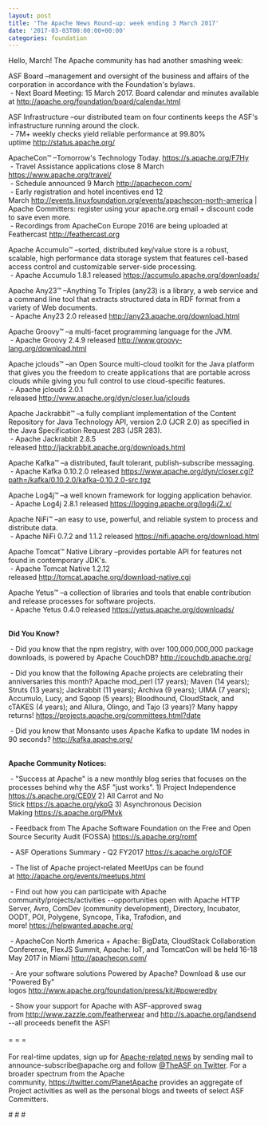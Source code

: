```yaml
---
layout: post
title: 'The Apache News Round-up: week ending 3 March 2017'
date: '2017-03-03T00:00:00+00:00'
categories: foundation
---
```

<p>Hello, March! The Apache community has had another smashing week:</p> 
  <div> 
    <p>ASF Board –management and oversight of the business and affairs of the corporation in accordance with the Foundation's bylaws.<br />&nbsp;- Next Board Meeting: 15 March 2017. Board calendar and minutes available at&nbsp;<a href="http://apache.org/foundation/board/calendar.html">http://apache.org/foundation/board/calendar.html</a></p> 
    <p> </p> 
    <p>ASF Infrastructure –our distributed team on four continents keeps the ASF's infrastructure running around the clock.<br />&nbsp;- 7M+ weekly checks yield reliable performance at 99.80% uptime&nbsp;<a href="http://status.apache.org/">http://status.apache.org/</a></p> 
  </div> 
  <div> 
    <p><a href="http://status.apache.org/"></a>ApacheCon™ –Tomorrow's Technology Today.&nbsp;<a href="https://s.apache.org/F7Hy">https://s.apache.org/F7Hy</a><br />&nbsp;- Travel Assistance applications close 8 March <a href="https://www.apache.org/travel/">https://www.apache.org/travel/</a><br />&nbsp;- Schedule announced 9 March&nbsp;<a href="http://apachecon.com/">http://apachecon.com/</a><br />&nbsp;- Early registration and hotel incentives end 12 March&nbsp;<a href="http://events.linuxfoundation.org/events/apachecon-north-america">http://events.linuxfoundation.org/events/apachecon-north-america</a>&nbsp;| Apache Committers: register using your apache.org email + discount code to save even more.<br />&nbsp;- Recordings from ApacheCon Europe 2016 are being uploaded at Feathercast&nbsp;<a href="http://feathercast.org/">http://feathercast.org</a></p> 
    <p>Apache Accumulo™ –sorted, distributed key/value store is a robust, scalable, high performance data storage system that features cell-based access control and customizable server-side processing.<br />&nbsp;- Apache Accumulo 1.8.1 released&nbsp;<a href="https://accumulo.apache.org/downloads/">https://accumulo.apache.org/downloads/</a></p> 
    <p>Apache Any23™ –Anything To Triples (any23) is a library, a web service and a command line tool that extracts structured data in RDF format from a variety of Web documents.<br />&nbsp;- Apache Any23 2.0 released&nbsp;<a href="http://any23.apache.org/download.html">http://any23.apache.org/download.html</a></p> 
    <p>Apache Groovy™ –a multi-facet programming language for the JVM.<br />&nbsp;- Apache Groovy 2.4.9 released&nbsp;<a href="http://www.groovy-lang.org/download.html">http://www.groovy-lang.org/download.html</a></p> 
    <p>Apache jclouds™ –an Open Source multi-cloud toolkit for the Java platform that gives you the freedom to create applications that are portable across clouds while giving you full control to use cloud-specific features.<br />&nbsp;- Apache jclouds 2.0.1 released&nbsp;<a href="http://www.apache.org/dyn/closer.lua/jclouds">http://www.apache.org/dyn/closer.lua/jclouds</a></p> 
    <p>Apache Jackrabbit™ –a fully compliant implementation of the Content Repository for Java Technology API, version 2.0 (JCR 2.0) as specified in the Java Specification Request 283 (JSR 283).<br />&nbsp;- Apache Jackrabbit 2.8.5 released&nbsp;<a href="http://jackrabbit.apache.org/downloads.html">http://jackrabbit.apache.org/downloads.html</a></p> 
    <p>Apache Kafka™ –a distributed, fault tolerant, publish-subscribe messaging.<br />&nbsp;- Apache Kafka 0.10.2.0 released&nbsp;<a href="https://www.apache.org/dyn/closer.cgi?path=/kafka/0.10.2.0/kafka-0.10.2.0-src.tgz">https://www.apache.org/dyn/closer.cgi?path=/kafka/0.10.2.0/kafka-0.10.2.0-src.tgz</a></p> 
    <p>Apache Log4j™ –a well known framework for logging application behavior.<br />&nbsp;- Apache Log4j 2.8.1 released&nbsp;<a href="https://logging.apache.org/log4j/2.x/">https://logging.apache.org/log4j/2.x/</a></p> 
    <p>Apache NiFi™ –an easy to use, powerful, and reliable system to process and distribute data.<br />&nbsp;- Apache NiFi 0.7.2 and 1.1.2 released&nbsp;<a href="https://nifi.apache.org/download.html">https://nifi.apache.org/download.html</a></p> 
    <p>Apache Tomcat™ Native Library –provides portable API for features not found in contemporary JDK's.<br />&nbsp;- Apache Tomcat Native 1.2.12 released&nbsp;<a href="http://tomcat.apache.org/download-native.cgi">http://tomcat.apache.org/download-native.cgi</a></p> 
    <p>Apache Yetus™ –a collection of libraries and tools that enable contribution and release processes for software projects.<br />&nbsp;- Apache Yetus 0.4.0 released <a href="https://yetus.apache.org/downloads/">https://yetus.apache.org/downloads/</a><br /><br /></p> 
    <p><strong>Did You Know?</strong></p> 
    <p><a href="http://qpid.apache.org/download.html"></a></p>&nbsp;- Did you know that the npm registry, with over 100,000,000,000 package downloads, is powered by Apache CouchDB?&nbsp;<a href="http://couchdb.apache.org/">http://couchdb.apache.org/</a><br /> 
    <p>&nbsp;- Did you know that the following Apache projects are celebrating their anniversaries this month?&nbsp;Apache mod_perl (17 years); Maven (14 years); Struts (13 years); Jackrabbit (11 years); Archiva (9 years); UIMA (7 years); Accumulo, Lucy, and Sqoop (5 years); Bloodhound, CloudStack, and cTAKES (4 years); and Allura, Olingo, and Tajo (3 years)? Many happy returns!&nbsp;<a href="https://projects.apache.org/committees.html?date">https://projects.apache.org/committees.html?date</a></p> 
    <p>&nbsp;- Did you know that Monsanto uses Apache Kafka to update 1M nodes in 90 seconds?&nbsp;<a href="http://kafka.apache.org/">http://kafka.apache.org/</a></p> 
    <p><strong><br />Apache Community Notices:</strong></p> 
  </div> 
  <div> 
    <p>&nbsp;- &quot;Success at Apache&quot; is a new monthly blog series that focuses on the processes behind why the ASF &quot;just works&quot;. 1) Project Independence <a href="https://s.apache.org/CE0V">https://s.apache.org/CE0V</a>&nbsp;2) All Carrot and No Stick&nbsp;<a href="https://s.apache.org/ykoG">https://s.apache.org/ykoG</a>&nbsp;3)&nbsp;Asynchronous Decision Making&nbsp;<a href="https://s.apache.org/PMvk">https://s.apache.org/PMvk</a></p> 
    <p>&nbsp;- Feedback from The Apache Software Foundation on the Free and Open Source Security Audit (FOSSA) <a href="https://s.apache.org/romf">https://s.apache.org/romf</a></p> 
    <p>&nbsp;- ASF Operations Summary - Q2 FY2017 <a href="https://s.apache.org/oTOF">https://s.apache.org/oTOF</a></p> 
    <div> 
      <p>&nbsp;- The list of Apache project-related MeetUps can be found at&nbsp;<a href="http://apache.org/events/meetups.html">http://apache.org/events/meetups.html</a></p> 
      <p>&nbsp;- Find out how you can participate with Apache community/projects/activities --opportunities open with&nbsp;Apache HTTP Server,&nbsp;Avro, ComDev (community development), Directory, Incubator, OODT, POI, Polygene, Syncope, Tika, Trafodion, and more!&nbsp;<a href="https://helpwanted.apache.org/">https://helpwanted.apache.org/</a></p> 
    </div> 
    <p>&nbsp;- ApacheCon North America + Apache: BigData, CloudStack Collaboration Conferenxe, FlexJS Summit, Apache: IoT, and TomcatCon will be held 16-18 May 2017 in Miami <a href="http://apachecon.com/">http://apachecon.com/</a></p> 
    <p>&nbsp;- Are your software solutions Powered by Apache? Download &amp; use our &quot;Powered By&quot; logos&nbsp;<a href="http://www.apache.org/foundation/press/kit/#poweredby">http://www.apache.org/foundation/press/kit/#poweredby</a></p> 
    <div>&nbsp;- Show your support for Apache with ASF-approved swag from&nbsp;<a href="http://www.zazzle.com/featherwear">http://www.zazzle.com/featherwear</a> and&nbsp;<a href="http://s.apache.org/landsend">http://s.apache.org/landsend</a> --all proceeds benefit the ASF!&nbsp;</div> 
    <div><br /></div> 
    <div>= = =</div> 
    <div><br /></div> 
    <div>For real-time updates, sign up for <a href="http://apache.org/foundation/mailinglists.html#foundation-announce">Apache-related news</a> by sending mail to announce-subscribe@apache.org and follow <a href="https://twitter.com/TheASF">@TheASF on Twitter</a>. For a broader spectrum from the Apache community,&nbsp;<a href="http://s.apache.org/landsend">https://twitter.com/PlanetApache</a> provides an aggregate of Project activities as well as the personal blogs and tweets of select ASF Committers.</div> 
  </div> 
  <p># # #</p>

